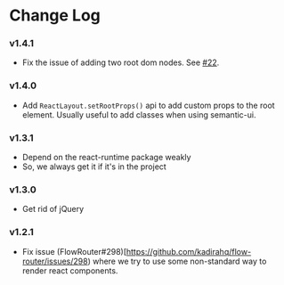 # Change Log

### v1.4.1

* Fix the issue of adding two root dom nodes. See [#22](https://github.com/kadirahq/meteor-react-layout/issues/22).

### v1.4.0

* Add `ReactLayout.setRootProps()` api to add custom props to the root element. Usually useful to add classes when using semantic-ui.

### v1.3.1
* Depend on the react-runtime package weakly
* So, we always get it if it's in the project 

### v1.3.0
* Get rid of jQuery

### v1.2.1

* Fix issue (FlowRouter#298)[https://github.com/kadirahq/flow-router/issues/298) where we try to use some non-standard way to render react components.
